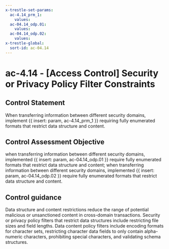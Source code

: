```yaml
---
x-trestle-set-params:
  ac-4.14_prm_1:
    values:
  ac-04.14_odp.01:
    values:
  ac-04.14_odp.02:
    values:
x-trestle-global:
  sort-id: ac-04.14
---
```


# ac-4.14 - \[Access Control\] Security or Privacy Policy Filter Constraints

## Control Statement

When transferring information between different security domains, implement {{ insert: param, ac-4.14_prm_1 }} requiring fully enumerated formats that restrict data structure and content.

## Control Assessment Objective

when transferring information between different security domains, implemented {{ insert: param, ac-04.14_odp.01 }} require fully enumerated formats that restrict data structure and content;
when transferring information between different security domains, implemented {{ insert: param, ac-04.14_odp.02 }} require fully enumerated formats that restrict data structure and content.

## Control guidance

Data structure and content restrictions reduce the range of potential malicious or unsanctioned content in cross-domain transactions. Security or privacy policy filters that restrict data structures include restricting file sizes and field lengths. Data content policy filters include encoding formats for character sets, restricting character data fields to only contain alpha-numeric characters, prohibiting special characters, and validating schema structures.
